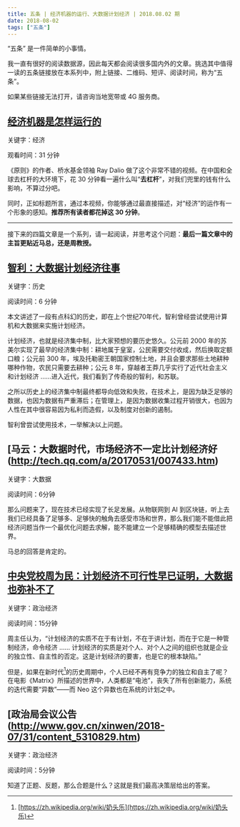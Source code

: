 ```yaml
---
title: 五条 | 经济机器的运行、大数据计划经济 | 2018.08.02 期
date: 2018-08-02
tags: ["五条"]
---
```


“五条” 是一件简单的小事情。

我一直有很好的阅读数据源，因此每天都会阅读很多国内外的文章。挑选其中值得一读的五条链接放在本系列中，附上链接、二维码、短评、阅读时间，称为“五条”。

如果某些链接无法打开，请咨询当地宽带或 4G 服务商。

## [经济机器是怎样运行的](https://www.bilibili.com/video/av6496369/)

关键字：经济

观看时间：31 分钟

《原则》的作者、桥水基金领袖 Ray Dalio 做了这个非常不错的视频。在中国和全球去杠杆的大环境下，花 30 分钟看一遍什么叫“**去杠杆**”，对我们兜里的钱有什么影响，不算过分吧。

同时，正如标题所言，通过本视频，你能够通过最直接描述，对“经济”的运作有一个形象的感知。**推荐所有读者都花掉这 30 分钟**。


---



接下来的四篇文章是一个系列，请一起阅读，并思考这个问题：**最后一篇文章中的主旨更贴近马总，还是周教授。**

## [智利：大数据计划经济往事](https://mp.weixin.qq.com/s/3Nk3Eyr1vV3EJDbgg6pm8w)

关键字：历史

阅读时间：6 分钟

本文讲述了一段有点科幻的历史，即在上个世纪70年代，智利曾经尝试使用计算机和大数据来实施计划经济。

计划经济，也就是经济集中制，比大家预想的要历史悠久。公元前 2000 年的苏美尔实现了最早的经济集中制：耕地属于皇室，公民需要交付收成，然后换取定额口粮；公元前 300 年，埃及托勒密王朝国家控制土地，并且会要求那些土地耕种哪种作物，农民只需要去耕种；公元 8 年，穿越者王莽几乎实行了近代社会主义和计划经济 ……进入近代，我们看到了传奇般的智利，和苏联。

之所以历史上的经济集中制最终都导向低效和失败，在技术上，是因为缺乏足够的数据，也因为数据有严重滞后；在管理上，是因为数据收集过程开销很大，也因为人性在其中很容易因为私利而造假，以及制度对创新的遏制。

智利曾尝试使用技术，一举解决以上问题。

## [马云：大数据时代，市场经济不一定比计划经济好(http://tech.qq.com/a/20170531/007433.htm)

关键字：大数据

阅读时间：6分钟

那么问题来了，现在技术已经实现了长足发展。从物联网到 AI 到区块链，听上去我们已经具备了足够多、足够快的触角去感受市场和世界，那么我们能不能借此把经济问题当作一个最优化问题去求解，能不能建立一个足够精确的模型去描述世界。

马总的回答是肯定的。

## [中央党校周为民：计划经济不可行性早已证明，大数据也弥补不了](https://mp.weixin.qq.com/s/_eU7NLCFb7wrdz1O5_9xiA)


关键字：政治经济

阅读时间：15分钟

周主任认为，“计划经济的实质不在于有计划，不在于讲计划，而在于它是一种管制经济，命令经济 …… 计划经济的实质是对个人、对个人之间的组织也就是企业的独立性、自主性的否定。这是计划经济的要害，也是它的根本缺陷。”

但是，如果在新时代[^1]的历史周期中，个人已经不再有竞争力的独立和自主了呢？在电影《Matrix》所描述的世界中，人类都是“电池”，丧失了所有创新能力，系统的迭代需要“异数”——而 Neo 这个异数也在系统的计划之中。

## [政治局会议公告(http://www.gov.cn/xinwen/2018-07/31/content_5310829.htm)


关键字：政治经济

阅读时间：5分钟

知道了正题、反题，那么合题是什么？这就是我们最高决策层给出的答案。

[^1]: [https://zh.wikipedia.org/wiki/奶头乐](https://zh.wikipedia.org/wiki/奶头乐)




